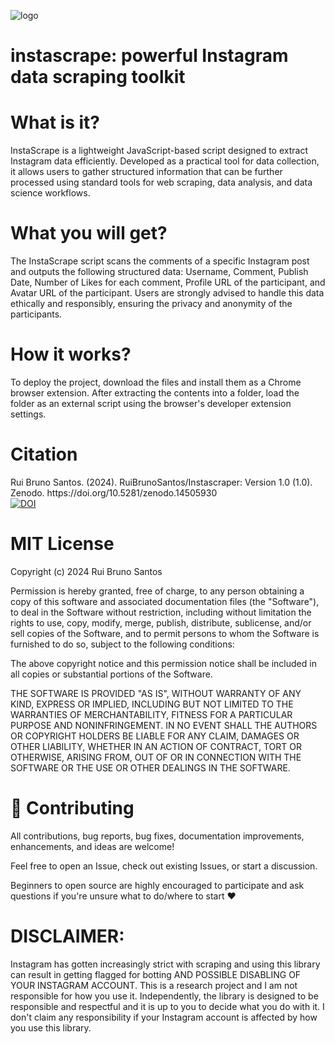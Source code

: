 

![logo](https://github.com/user-attachments/assets/f7bdb791-e5dd-49e1-9b57-ef3f7a1114e4)

<h1>instascrape: powerful Instagram data scraping toolkit</h1>

<h1>What is it?</h1>
InstaScrape is a lightweight JavaScript-based script designed to extract Instagram data efficiently. Developed as a practical tool for data collection, it allows users to gather structured information that can be further processed using standard tools for web scraping, data analysis, and data science workflows.

<h1>What you will get?</h1>
The InstaScrape script scans the comments of a specific Instagram post and outputs the following structured data: Username, Comment, Publish Date, Number of Likes for each comment, Profile URL of the participant, and Avatar URL of the participant. Users are strongly advised to handle this data ethically and responsibly, ensuring the privacy and anonymity of the participants.

<h1>How it works? </h1>
To deploy the project, download the files and install them as a Chrome browser extension. After extracting the contents into a folder, load the folder as an external script using the browser's developer extension settings.

<h1>Citation</h1>
Rui Bruno Santos. (2024). RuiBrunoSantos/Instascraper: Version 1.0 (1.0). Zenodo. https://doi.org/10.5281/zenodo.14505930 <br>
<a href="https://doi.org/10.5281/zenodo.14505930"><img src="https://zenodo.org/badge/DOI/10.5281/zenodo.14505930.svg" alt="DOI"></a>

<h1>MIT License</h1>

Copyright (c) 2024 Rui Bruno Santos

Permission is hereby granted, free of charge, to any person obtaining a copy
of this software and associated documentation files (the "Software"), to deal
in the Software without restriction, including without limitation the rights
to use, copy, modify, merge, publish, distribute, sublicense, and/or sell
copies of the Software, and to permit persons to whom the Software is
furnished to do so, subject to the following conditions:

The above copyright notice and this permission notice shall be included in all
copies or substantial portions of the Software.

THE SOFTWARE IS PROVIDED "AS IS", WITHOUT WARRANTY OF ANY KIND, EXPRESS OR
IMPLIED, INCLUDING BUT NOT LIMITED TO THE WARRANTIES OF MERCHANTABILITY,
FITNESS FOR A PARTICULAR PURPOSE AND NONINFRINGEMENT. IN NO EVENT SHALL THE
AUTHORS OR COPYRIGHT HOLDERS BE LIABLE FOR ANY CLAIM, DAMAGES OR OTHER
LIABILITY, WHETHER IN AN ACTION OF CONTRACT, TORT OR OTHERWISE, ARISING FROM,
OUT OF OR IN CONNECTION WITH THE SOFTWARE OR THE USE OR OTHER DEALINGS IN THE
SOFTWARE.

<h1>🙏 Contributing</h1>
All contributions, bug reports, bug fixes, documentation improvements, enhancements, and ideas are welcome!

Feel free to open an Issue, check out existing Issues, or start a discussion.

Beginners to open source are highly encouraged to participate and ask questions if you're unsure what to do/where to start ❤️

<h1>DISCLAIMER:</h1>
Instagram has gotten increasingly strict with scraping and using this library can result in getting flagged for botting AND POSSIBLE DISABLING OF YOUR INSTAGRAM ACCOUNT. This is a research project and I am not responsible for how you use it. Independently, the library is designed to be responsible and respectful and it is up to you to decide what you do with it. I don't claim any responsibility if your Instagram account is affected by how you use this library.

